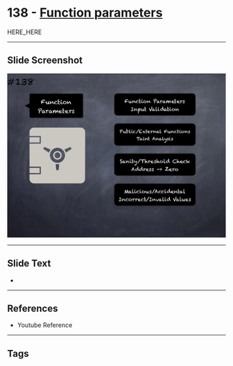 # 138 - [Function parameters](Function%20parameters.md)

HERE_HERE

___
## Slide Screenshot
![0138.png](../images/pitfalls_and_best_practices201/138.png)
___
## Slide Text
- 
___
## References
- Youtube Reference
___
## Tags